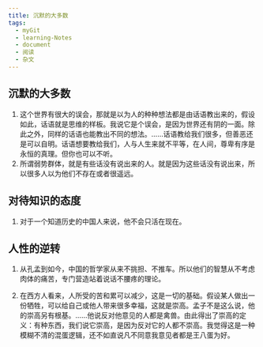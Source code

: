 ```yaml
---
title: 沉默的大多数
tags:
  - myGit
  - learning-Notes
  - document
  - 阅读
  - 杂文
---
```


## 沉默的大多数

1. 这个世界有很大的误会，那就是以为人的种种想法都是由话语教出来的，假设如此，话语就是思维的样板。我说它是个误会，是因为世界还有阴的一面。除此之外，同样的话语也能教出不同的想法。……话语教给我们很多，但善恶还是可以自明。话语想要教给我们，人与人生来就不平等，在人间，尊卑有序是永恒的真理。但你也可以不听。
2. 所谓弱势群体，就是有些话没有说出来的人。就是因为这些话没有说出来，所以很多人以为他们不存在或者很遥远。

## 对待知识的态度

1. 对于一个知道历史的中国人来说，他不会只活在现在。

## 人性的逆转

1. 从孔孟到如今，中国的哲学家从来不挑担、不推车。所以他们的智慧从不考虑肉体的痛苦，专门营造站着说话不腰疼的理论。

2. 在西方人看来，人所受的苦和累可以减少，这是一切的基础。假设某人做出一份牺牲，可以给自己或他人带来很多幸福，这就是崇高。孟子不是这么说，他的崇高另有根基。……他说反对他意见的人都是禽兽。由此得出了崇高的定义：有种东西，我们说它崇高，是因为反对它的人都不崇高。我觉得这是一种模糊不清的混蛋逻辑，还不如直说凡不同意我意见者都是王八蛋为好。